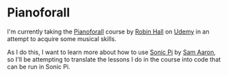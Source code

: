 # Pianoforall

I'm currently taking the [Pianoforall](https://www.udemy.com/pianoforall-incredible-new-way-to-learn-piano-keyboard/)
course by [Robin Hall](https://www.udemy.com/user/robinhall3/) on [Udemy](https://www.udemy.com/) in an attempt to acquire some musical skills.

As I do this, I want to learn more about how to use [Sonic Pi](http://sonic-pi.net/) by [Sam Aaron](https://twitter.com/samaaron), so I'll be attempting
to translate the lessons I do in the course into code that can be run in Sonic Pi.
